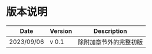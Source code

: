 # 版本说明

| Date       | Version | Description |
|------------|---------|-------------|
| 2023/09/06 | v 0.1   | 除附加章节外的完整初版 |
